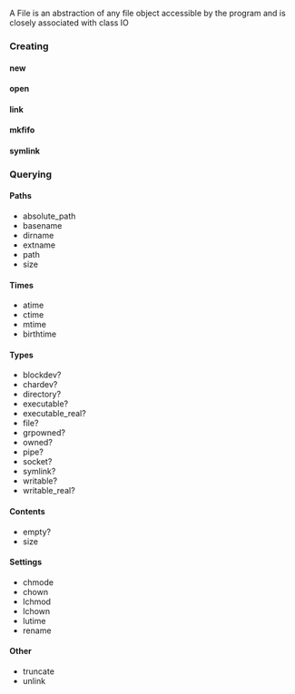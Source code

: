 A File is an abstraction of any file object accessible by the program and is closely associated with class IO

### Creating
#### new
#### open
#### link
#### mkfifo
#### symlink

### Querying
#### Paths
- absolute_path
- basename
- dirname
- extname
- path
- size

#### Times
- atime
- ctime
- mtime
- birthtime

#### Types
- blockdev?
- chardev?
- directory?
- executable?
- executable_real?
- file?
- grpowned?
- owned?
- pipe?
- socket?
- symlink?
- writable?
- writable_real?

#### Contents
- empty?
- size

#### Settings
- chmode
- chown
- lchmod
- lchown
- lutime
- rename

#### Other
- truncate
- unlink





